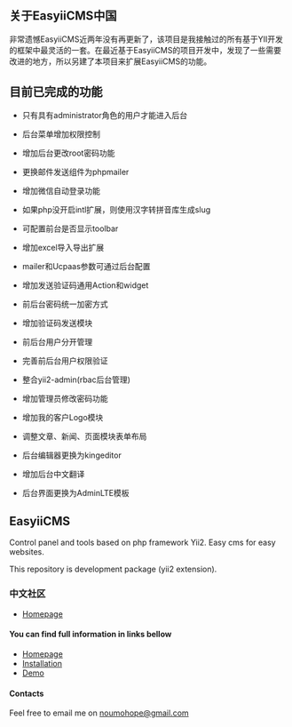 ## 关于EasyiiCMS中国
非常遗憾EasyiiCMS近两年没有再更新了，该项目是我接触过的所有基于YII开发的框架中最灵活的一套。在最近基于EasyiiCMS的项目开发中，发现了一些需要改进的地方，所以另建了本项目来扩展EasyiiCMS的功能。

## 目前已完成的功能
* 只有具有administrator角色的用户才能进入后台

* 后台菜单增加权限控制

* 增加后台更改root密码功能

* 更换邮件发送组件为phpmailer

* 增加微信自动登录功能

* 如果php没开启intl扩展，则使用汉字转拼音库生成slug

* 可配置前台是否显示toolbar

* 增加excel导入导出扩展

* mailer和Ucpaas参数可通过后台配置

* 增加发送验证码通用Action和widget

* 前后台密码统一加密方式

* 增加验证码发送模块

* 前后台用户分开管理

* 完善前后台用户权限验证

* 整合yii2-admin(rbac后台管理)

* 增加管理员修改密码功能

* 增加我的客户Logo模块

* 调整文章、新闻、页面模块表单布局

* 后台编辑器更换为kingeditor

* 增加后台中文翻译

* 后台界面更换为AdminLTE模板

## EasyiiCMS ##

Control panel and tools based on php framework Yii2. Easy cms for easy websites.

This repository is development package (yii2 extension).

### 中文社区 ###
* [Homepage](http://easyiicms.site)

#### You can find full information in links bellow ####
* [Homepage](http://easyiicms.com)
* [Installation](http://easyiicms.com/docs/install)
* [Demo](http://easyiicms.com/demo)

#### Contacts ####

Feel free to email me on noumohope@gmail.com
